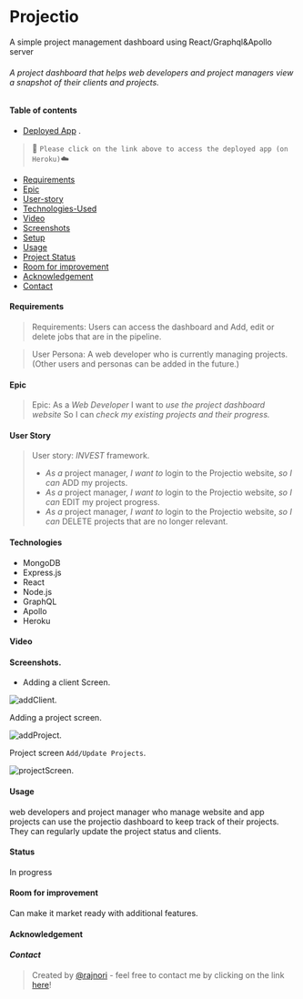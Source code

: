 # Projectio
A simple project management dashboard using React/Graphql&amp;Apollo server


###### A project dashboard that helps web developers and project managers view a snapshot of their clients and projects.

#### Table of contents

- [Deployed App](https://projectiosx.herokuapp.com/) . 
> 🚀 `Please click on the link above to access the deployed app (on Heroku)`☁️
- [Requirements](#requirements)
- [Epic](#Epic)
- [User-story](#User-stories)
- [Technologies-Used](#Technologies)
- [Video](#Video)
- [Screenshots](#Screenshots)
- [Setup](#setup)
- [Usage](#Usage)
- [Project Status](#Status)
- [Room for improvement](#Room-for-improvement)
- [Acknowledgement](#Acknowldegement)
- [Contact](#Contact)

#### Requirements

> Requirements: Users can access the dashboard and Add, edit or delete jobs that are in the pipeline.

> User Persona: A web developer who is currently managing projects. (Other users and personas can be added in the future.)

#### Epic

> Epic:
> As a _Web Developer_
> I want to _use the project dashboard website_
> So I can _check my existing projects and their progress._

#### User Story

> User story: _INVEST_ framework.
>
> - _As a_ project manager, _I want to_ login to the Projectio website, _so I can_ ADD my projects.
> - _As a_ project manager, _I want to_ login to the Projectio website, _so I can_ EDIT my project progress.
> - _As a_ project manager, _I want to_ login to the Projectio website, _so I can_ DELETE projects that are no longer relevant.

#### Technologies

- MongoDB
- Express.js
- React
- Node.js
- GraphQL
- Apollo 
- Heroku


#### Video

#### Screenshots. 

- Adding a client Screen. 
 
![addClient](https://user-images.githubusercontent.com/98436665/182547642-94039dcf-fea9-44be-b29d-4c4864abeb1a.png). 

Adding a project screen.  

![addProject](https://user-images.githubusercontent.com/98436665/182547659-e25d0395-f42f-40a2-ae13-6effc225a20f.png). 

Project screen `Add/Update Projects`. 

![projectScreen](https://user-images.githubusercontent.com/98436665/182548066-bdb4ee4e-2a38-4e55-9ce9-fd79ff67d6e0.png). 



#### Usage
web developers and project manager who manage website and app projects can use the projectio dashboard to keep track of their projects. They can regularly update the project status and clients.


#### Status

In progress

#### Room for improvement

Can make it market ready with additional features.

#### Acknowledgement

#### _Contact_

> Created by [@rajnori](https://rajnori.github.io/Portfolio-project/) - feel free to contact me by clicking on the link [here](https://rajnori.github.io/Portfolio-project/)!

